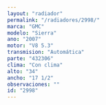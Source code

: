 ```yaml
---
layout: "radiador"
permalink: "/radiadores/2998/"
marca: "GMC"
modelo: "Sierra"
ano: "2007"
motor: "V8 5.3"
transmision: "Automática"
parte: "432306"
clima: "Con clima"
alto: "34"
ancho: "17 1/2"
observaciones: ""
id: "2998"
---
```


